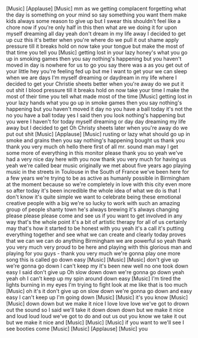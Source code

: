 
[Music]
[Applause]
[Music]
mm as we getting complacent forgetting
what the day is something on your mind
so say something you want them make kids
always some reason to give up but I
swear this shouldn&#39;t feel like a chore
now if you&#39;re only half in this then
what are we doing it for upon myself
dreaming all day yeah don&#39;t dream in my
life away I decided to get up cuz this
it&#39;s better when you&#39;re where do we pull
it out shame apply pressure till it
breaks
hold on now take your tongue but make
the most of that time you tell you
[Music]
getting lost in your lazy honey&#39;s what
you go up in smoking games then you say
nothing&#39;s happening but you haven&#39;t
moved in day is nowhere for us to go you
say there was a as you get out of your
little hey you&#39;re feeling fed up but me
I want to get your we can sleep when we
are days I&#39;m myself dreaming or daydream
in my life where I decided to get your
Christie sheets better when you&#39;re away
do we put it out shit I blood pressure
till it breaks
hold on now take your time I make the
most of their time you tell what made
most of the time
[Music]
getting lost in your lazy hands what you
go up in smoke
games then you say nothing&#39;s happening
but you haven&#39;t moved it day no you have
a ball today it&#39;s not the no you have a
ball today yes I said then you look
nothing&#39;s happening but you were I
haven&#39;t for today myself dreaming or day
day dreaming my life away but I decided
to get Oh Christy sheets later when
you&#39;re away do we put out shit
[Music]
[Applause]
[Music]
rusting or lazy what should go up in
smoke and grains then you say nothing&#39;s
happening bought us thank you
thank you very much oh hello there first
of all mr. sound man may I get some more
of everything in this monitor please
thank you so yeah we&#39;ve had a very nice
day here with you now thank you very
much for having us yeah we&#39;re called
bear music originally we met about five
years ago playing music in the streets
in Toulouse in the South of France we&#39;ve
been here for a few years
we&#39;re trying to be as active as humanly
possible
in Birmingham at the moment because so
we&#39;re completely in love with this city
even more so after today it&#39;s been
incredible the whole idea of what we do
is that I don&#39;t know it&#39;s quite simple
we want to celebrate being these
emotional creative people with a big
we&#39;re so lucky to work with such an
amazing group of people shanty town he&#39;s
always brewing it&#39;s always changing
please please please come and see us if
you want to get involved in any way
that&#39;s the whole point it&#39;s a bit of
artistic therapy for all of us certainly
may that&#39;s how it started to be honest
with you
yeah it&#39;s a call it&#39;s putting everything
together and see what we can create and
clearly today proves that we can we can
do anything Birmingham we are powerful
so yeah thank you very much very proud
to be here and playing with this
glorious man and playing for you guys -
thank you very much we&#39;re gonna play one
more song this is called go down easy
[Music]
[Music]
[Music]
don&#39;t give up we&#39;re gonna go down I
can&#39;t keep my it&#39;s been new well no one
took down easy
I said don&#39;t give up
Oh slow down down we&#39;re gonna go down
yeah yeah oh I can&#39;t keep up my spin
around down easy
[Music]
I&#39;m tired the lights burning in my eyes
I&#39;m trying to fight look at me like that
is too much
[Music]
oh it&#39;s it don&#39;t give up on slow down
we&#39;re gonna go down and easy easy
I can&#39;t keep up I&#39;m going down
[Music]
[Music]
it&#39;s you know
[Music]
[Music]
down down but we make it nice I love
love love we&#39;ve got to drown out the
sound so I said we&#39;ll take it down down
down but we make it nice and loud loud
loud we&#39;ve got to do and out us out you
know we take it out but we make it nice
and
[Music]
[Music]
[Music]
if you want to we&#39;ll see I see booties
come
[Music]
[Music]
[Applause]
[Music]
you

